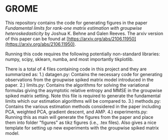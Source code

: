 # GROME
This repository contains the code for generating figures in the paper *Fundamental limits for rank-one matrix estimation with groupwise heteroskedasticity* by Joshua K. Behne and Galen Reeves. The arxiv version of this paper can be found at [https://arxiv.org/abs/2106.11950](https://arxiv.org/abs/2106.11950).

Running this code requires the following potentially non-standard libraries: numpy, scipy, sklearn, numba, and most importantly tikplotlib.

There is a total of 4 files containing code in this project and they are summarized as:
1.) datagen.py: Contains the necessary code for generating observations from the groupwise spiked matrix model introduced in the paper.
2.) limits.py: Contains the algorithms for solving the variational formulas giving the asymptotic relative entropy and MMSE in the groupwise spiked matrix setting. Note this file is required to generate the fundamental limits which our estimation algorithms will be compared to.
3.) methods.py: Contains the various estimation methods considered in the paper including PCA, weighted PCA, gradient descent, and AMP.
4.) experiments.py: Running this as main will generate the figures from the paper and place them into folder "figures" as tikz figures (i.e., .tex files). Also gives a nice template for setting up new experiments with the groupwise spiked matrix model.
